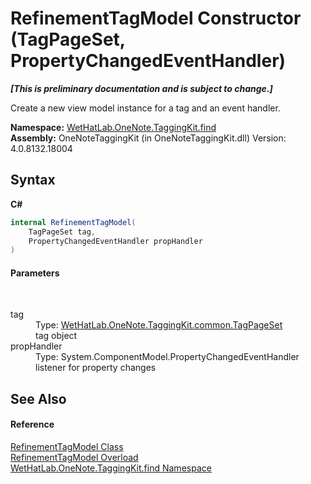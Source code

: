 # RefinementTagModel Constructor (TagPageSet, PropertyChangedEventHandler)
 _**\[This is preliminary documentation and is subject to change.\]**_

Create a new view model instance for a tag and an event handler.

**Namespace:**&nbsp;<a href="0e3a8efd-07d2-1709-b1cd-709153222081">WetHatLab.OneNote.TaggingKit.find</a><br />**Assembly:**&nbsp;OneNoteTaggingKit (in OneNoteTaggingKit.dll) Version: 4.0.8132.18004

## Syntax

**C#**<br />
``` C#
internal RefinementTagModel(
	TagPageSet tag,
	PropertyChangedEventHandler propHandler
)
```


#### Parameters
&nbsp;<dl><dt>tag</dt><dd>Type: <a href="8abe04f4-0682-74c0-5557-fa48d6eff35f">WetHatLab.OneNote.TaggingKit.common.TagPageSet</a><br />tag object</dd><dt>propHandler</dt><dd>Type: System.ComponentModel.PropertyChangedEventHandler<br />listener for property changes</dd></dl>

## See Also


#### Reference
<a href="754eebf8-02be-caee-6ac8-929368587a55">RefinementTagModel Class</a><br /><a href="87253c34-bb09-5de8-f44c-c769546c62b1">RefinementTagModel Overload</a><br /><a href="0e3a8efd-07d2-1709-b1cd-709153222081">WetHatLab.OneNote.TaggingKit.find Namespace</a><br />